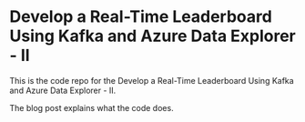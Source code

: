 # Develop a Real-Time Leaderboard Using Kafka and Azure Data Explorer - II

This is the code repo for the Develop a Real-Time Leaderboard Using Kafka and Azure Data Explorer - II.

The blog post explains what the code does.


[1]: https://nielsberglund.com/post/2023-04-03-develop-a-real-time-leaderboard-using-kafka-and-azure-data-explorer---ii/
